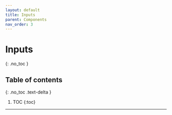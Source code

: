 ```yaml
---
layout: default
title: Inputs
parent: Components
nav_order: 3
---
```


# Inputs
{: .no_toc }

## Table of contents
{: .no_toc .text-delta }

1. TOC
{:toc}

---